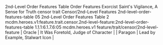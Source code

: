 <ability>
  <name>2nd-Level Order Features Table</name>
  <keywords>
    <keyword>Order</keyword>
  </keywords>
  <type>Features</type>
  <distance>Exorcist</distance>
  <target>Saint&apos;s Vigilance, A Sense for Truth</target>
  <metadata>
    <class>censor</class>
    <feature_type>trait</feature_type>
    <file_dpath>Censor/2nd-Level Features</file_dpath>
    <item_id>2nd-level-order-features-table</item_id>
    <item_index>05</item_index>
    <item_name>2nd-Level Order Features Table</item_name>
    <level>2</level>
    <scc>mcdm.heroes.v1:feature.trait.censor.2nd-level-feature:2nd-level-order-features-table</scc>
    <scdc>1.1.1:6.1.7.6:05</scdc>
    <source>mcdm.heroes.v1</source>
    <type>feature/trait/censor/2nd-level-feature</type>
  </metadata>
  <effects>
    <effect type="mundane">| Oracle   | It Was Foretold, Judge of Character  |
| Paragon  | Lead by Example, Stalwart Icon       |</effect>
  </effects>
</ability>
